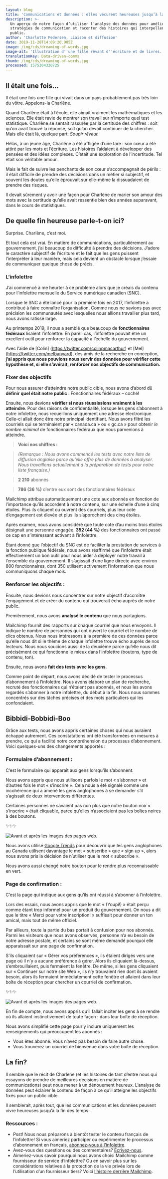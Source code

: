 ```yaml
---
layout: blog
title: 'Communications et données : elles vécurent heureuses jusqu’à la fin des temps'
description: >-
  Un aperçu de notre façon d’utiliser l’analyse des données pour améliorer les
  stratégies de communication et raconter des histoires qui interpellent notre
  public.
author: 'Charlotte Pedersen, Liaison et diffusion'
date: 2019-11-28T14:09:20.985Z
image: /img/cds/dreaming-of-words.jpg
image-alt: 'Illustration d''une fille rêvant d''écriture et de livres. '
translationKey: Data-driven-comms
thumb: /img/cds/dreaming-of-words.jpg
processed: 1575304320725
---
```

## Il était une fois...

Il était une fois une fille qui vivait dans un pays probablement pas très loin du vôtre. Appelons-la Charlène.  

Quand Charlène était à l’école, elle aimait vraiment les mathématiques et les sciences. Elle était ravie de montrer son travail sur n’importe quel test statistique. Charlène se sentait rassurée par la certitude des chiffres : soit qu’on avait trouvé la réponse, soit qu’on devait continuer de la chercher. Mais elle était là, quelque part. *Soupir rêveur.*

Hélas, à un jeune âge, Charlène a été affligée d’une tare : son cœur a été attiré par les mots et l’écriture. Les histoires l’aidaient à développer des pensées et des idées complexes. C’était une exploration de l’incertitude. Tel était son véritable amour. 

Mais le fait de suivre les penchants de son cœur s’accompagnait de périls : il était difficile de prendre des décisions dans un métier si subjectif, et souvent les doutes qu’elle éprouvait sur elle-même la dissuadaient de prendre des risques. 

Il devait sûrement y avoir une façon pour Charlène de marier son amour des mots avec la certitude qu’elle avait ressentie bien des années auparavant, dans le cours de statistiques.

## De quelle fin heureuse parle-t-on ici?

Surprise. Charlène, c’est moi. 

Et tout cela est vrai. En matière de communications, particulièrement au gouvernement, j’ai beaucoup de difficulté à prendre des décisions. J’adore le caractère subjectif de l’écriture et le fait que les gens puissent l’interpréter à leur manière, mais cela devient un obstacle lorsque j’essaie de communiquer quelque chose de précis.

### L’infolettre

J’ai commencé à me heurter à ce problème alors que je créais du contenu pour l’infolettre mensuelle du Service numérique canadien (SNC). 

Lorsque le SNC a été lancé pour la première fois en 2017, l’infolettre a contribué à faire connaître l’organisation. Comme nous ne savions pas avec précision les communautés avec lesquelles nous allions travailler plus tard, nous avons ratissé large.

Au printemps 2019, il nous a semblé que beaucoup de **fonctionnaires fédéraux** lisaient l’infolettre. En pareil cas, l’infolettre pouvait être un excellent outil pour renforcer la capacité à l’échelle du gouvernement. 

Avec l’aide de [Colin] (https://twitter.com/colinpmacarthur) et [Mel] (https://twitter.com/melbanyard), des amis de la recherche en conception, **j’ai appris que nous pouvions nous servir des données pour vérifier cette hypothèse et, si elle s’avérait, renforcer nos objectifs de communication.** 

### Fixer des objectifs
Pour nous assurer d’atteindre notre public cible, nous avons d’abord dû **définir quel était notre public** : Fonctionnaires fédéraux – coché!

Ensuite, nous devions **vérifier si nous réussissions vraiment à les atteindre**. Pour des raisons de confidentialité, lorsque les gens s’abonnent à notre infolettre, nous recueillons uniquement une adresse électronique. Celle-ci allait donc être notre principal identifiant. Nous avons filtré les courriels qui se terminaient par « canada.ca » ou « gc.ca » pour obtenir *le nombre minimal* de fonctionnaires fédéraux que nous parvenions à atteindre. 

> **Voici nos chiffres :** 

> _(Remarque : Nous avons commencé les tests avec notre liste de diffusion anglaise parce qu’elle offre plus de données à analyser. Nous travaillons actuellement à la préparation de tests pour notre liste française.)_ 

> **2 210** abonnés

> **786 (36 %)** d’entre eux sont des fonctionnaires fédéraux

Mailchimp attribue automatiquement une cote aux abonnés en fonction de l’importance qu’ils accordent à notre contenu, sur une échelle d’une à cinq étoiles. Plus ils cliquent ou ouvrent des courriels, plus leur cote d’engagement est élevée et plus ils s’approchent des cinq étoiles.  

Après examen, nous avons considéré que toute cote d’au moins trois étoiles désignait une personne engagée. **352 (44 %)** des fonctionnaires ont passé ce cap en s’intéressant activant à l’infolettre.

Étant donné que l’objectif du SNC est de faciliter la prestation de services à la fonction publique fédérale, nous avons réaffirmé que l’infolettre était effectivement un bon outil pour nous aider à déployer notre travail à l’ensemble du gouvernement. Il s’agissait d’une ligne directe avec environ 800 fonctionnaires, dont 350 utilisent activement l’information que nous communiquons chaque mois.

### Renforcer les objectifs :
Ensuite, nous devions nous concentrer sur notre objectif d’accroître l’engagement et de créer du contenu qui trouverait écho auprès de notre public. 

Premièrement, nous avons **analysé le contenu** que nous partagions. 

Mailchimp fournit des rapports sur chaque courriel que nous envoyons. Il indique le nombre de personnes qui ont ouvert le courriel et le nombre de clics obtenus. Nous nous intéressons à la première de ces données parce qu’elle nous dit si le thème de chaque infolettre trouve écho auprès de nos lecteurs. Nous nous soucions aussi de la deuxième parce qu’elle nous dit précisément ce qui fonctionne le mieux dans l’infolettre (boutons, type de contenu, ton). 

Ensuite, nous avons **fait des tests avec les gens**. 

Comme point de départ, nous avons décidé de tester le processus d’abonnement à l’infolettre. Nous avons élaboré un plan de recherche, recruté des fonctionnaires qui n’étaient pas abonnés, et nous les avons regardés s’abonner à notre infolettre, du début à la fin. Nous nous sommes concentrés sur des tâches précises et des mots particuliers qui les confondaient. 

## Bibbidi-Bobbidi-Boo

Grâce aux tests, nous avons appris certaines choses qui nous auraient échappé autrement. Ces constatations ont été transformées en mesures à prendre, ce qui a facilité notre compréhension du processus d’abonnement. Voici quelques-uns des changements apportés :

### Formulaire d’abonnement :

C’est le formulaire qui apparaît aux gens lorsqu’ils s’abonnent.

Nous avons appris que nous utilisons parfois le mot « s’abonner » et d’autres fois le mot « s’inscrire ». Cela nous a été signalé comme une incohérence qui a amené les gens anglophones à se demander s’il s’agissait de deux interventions différentes. 

Certaines personnes ne savaient pas non plus que notre bouton noir « s’inscrire » était cliquable, parce qu’elles n’associaient pas les boîtes noires à des boutons. 

✨✨✨

![Avant et après les images des pages web.](/img/cds/FR-Newsletter1.jpg)

Nous avons utilisé [Google Trends](https://trends.google.com/trends/?geo=CA) pour découvrir que les gens anglophones au Canada utilisent davantage le mot « subscribe » que « sign up », alors nous avons pris la décision de n’utiliser que le mot « subscribe ». 

Nous avons aussi changé notre bouton pour le rendre plus reconnaissable en vert.  

### Page de confirmation :

C’est la page qui indique aux gens qu’ils ont réussi à s’abonner à l’infolettre. 

Lors des essais, nous avons appris que le mot « (Youpi!) » était perçu comme étant trop informel pour un produit du gouvernement. On nous a dit que le titre « Merci pour votre inscription! » suffisait pour donner un ton amical, mais tout de même officiel. 

Par ailleurs, toute la partie du bas portait à confusion pour nos abonnés. Parmi les visiteurs que nous avons observés, personne n’a eu besoin de notre adresse postale, et certains se sont même demandé pourquoi elle apparaissait sur une page de confirmation. 

S’ils cliquaient sur « Gérer vos préférences », ils étaient dirigés vers une page où il n’y a aucune préférence à gérer. Alors ils cliquaient là-dessus, s’embrouillaient, puis fermaient la fenêtre. De même, si les gens cliquaient sur « Continuer sur notre site Web », ils n’y trouvaient rien dont ils avaient besoin, alors ils fermaient immédiatement cette fenêtre et allaient dans leur boîte de réception pour chercher un courriel de confirmation. 

✨✨✨

![Avant et après les images des pages web.](/img/cds/FR-Newsletter2.jpg)

En fin de compte, nous avons appris qu’il fallait inciter les gens à se rendre où ils allaient instinctivement de toute façon : dans leur boîte de réception.

Nous avons simplifié cette page pour y inclure uniquement les renseignements qui préoccupent les abonnés :

* Vous êtes abonné. Vous n’avez pas besoin de faire autre chose. 
* Vous trouverez un courriel de bienvenue dans votre boîte de réception. 


## La fin?
Il semble que le récit de Charlène (et les histoires de tant d’entre nous qui essayons de prendre de meilleures décisions en matière de communications) peut nous mener à un dénouement heureux. L’analyse de données peut éclairer le contenu de façon à ce qu’il atteigne les objectifs fixés pour un public cible. 

Il semblerait, après tout, que les communications et les données peuvent vivre heureuses jusqu’à la fin des temps.  

### Ressources :
* Psst! Nous nous préparons à bientôt tester le contenu français de l’infolettre! Si vous aimeriez participer ou expérimenter le processus d’abonnement en français, [abonnez-vous à l’infolettre](https://canada.us15.list-manage.com/subscribe?u=729a207773f7324e217a1d945&id=5fe89f4d28).
* Avez-vous des questions ou des commentaires? [Écrivez-nous](mailto:elise.cossette@tbs-sct.gc.ca).
* Aimeriez-vous savoir pourquoi nous avons choisi Mailchimp comme fournisseur de service d’infolettre? Ou en savoir plus sur les considérations relatives à la protection de la vie privée lors de l’utilisation d’un fournisseur tiers? Voici [l’histoire derrière Mailchimp](https://digital.canada.ca/files/story-behind-mailchimp-fr.docx). 

